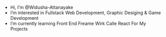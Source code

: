 -  Hi, I’m @Widusha-Attanayake
-  I’m interested in Fullstack Web Development, Graphic Desiging & Game Development
-  I’m currently learning Front End Freame Wirk Calle React For My Projects



